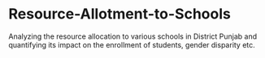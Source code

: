 # Resource-Allotment-to-Schools
Analyzing the resource allocation to various schools in District Punjab and quantifying its impact on the enrollment of students, gender disparity etc.
